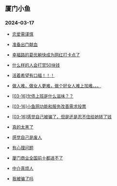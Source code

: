 ## 厦门小鱼 
### 2024-03-17

+ [恋爱需谨慎](http://bbs.xmfish.com/read-htm-tid-18161211.html)

+ [准备出门献血](http://bbs.xmfish.com/read-htm-tid-18161158.html)

+ [幸福路的葛优躺快成为网红打卡点了](http://bbs.xmfish.com/read-htm-tid-18161218.html)

+ [什么样的人会打赏50块钱](http://bbs.xmfish.com/read-htm-tid-18161306.html)

+ [活着希望有口福！！！](http://bbs.xmfish.com/read-htm-tid-18161229.html)

+ [做人难，做女人更难，做个好女人难上加难。。。](http://bbs.xmfish.com/read-htm-tid-18161304.html)

+ [[03-16]欠债上班是什么滋味？？](http://bbs.xmfish.com/read-htm-tid-18161281.html)

+ [[03-16]小鱼网功能和服务改善需求投票](http://bbs.xmfish.com/read-htm-tid-18161255.html)

+ [[03-16]感觉自己被骗了，但是还是忍不住给她转了钱](http://bbs.xmfish.com/read-htm-tid-18161376.html)

+ [真的太黑了](http://bbs.xmfish.com/read-htm-tid-18161327.html)

+ [感觉自己是废人](http://bbs.xmfish.com/read-htm-tid-18161315.html)

+ [有心理问题](http://bbs.xmfish.com/read-htm-tid-18161173.html)

+ [厦门商业全国前十都进不了](http://bbs.xmfish.com/read-htm-tid-18161428.html)

+ [中介真烦人](http://bbs.xmfish.com/read-htm-tid-18161291.html)

+ [我被骗了吗](http://bbs.xmfish.com/read-htm-tid-18161431.html)

